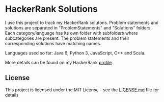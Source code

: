 # HackerRank Solutions

I use this project to track my HackerRank solutons. Problem statements and solutions are separated in "ProblemStatements" and "Solutions" folders. Each category/language has its own folder with subfolders where subcategories are present. The problem statements and their corresponding solutions have matching names.

Languages used so far: Java 8, Python 3, JavaScript, C++ and Scala.

More details can be found on my HackerRank [profile](https://www.hackerrank.com/k_d_balabanov).

## License

This project is licensed under the MIT License - see the [LICENSE.md](https://github.com/kdbalabanov/hackerrank-solutions/blob/master/LICENSE) file for details
